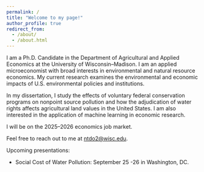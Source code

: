 ```yaml
---
permalink: /
title: "Welcome to my page!"
author_profile: true
redirect_from: 
  - /about/
  - /about.html
---
```


I am a Ph.D. Candidate in the Department of Agricultural and Applied Economics at the University of Wisconsin–Madison. I am an applied microeconomist with broad interests in environmental and natural resource economics. My current research examines the environmental and economic impacts of U.S. environmental policies and institutions.

In my dissertation, I study the effects of voluntary federal conservation programs on nonpoint source pollution and how the adjudication of water rights affects agricultural land values in the United States. I am also interested in the application of machine learning in economic research.

I will be on the 2025–2026 economics job market.

Feel free to reach out to me at [ntdo2@wisc.edu](mailto:ntdo2@wisc.edu).

Upcoming presentations:
- Social Cost of Water Pollution: September 25 -26 in Washington, DC.

